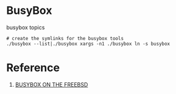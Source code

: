 # BusyBox
busybox topics

```
# create the symlinks for the busybox tools
./busybox --list|./busybox xargs -n1 ./busybox ln -s busybox
```

# Reference
1. [BUSYBOX ON THE FREEBSD](https://smallhacks.wordpress.com/2019/07/08/busybox-on-the-freebsd/)
 
